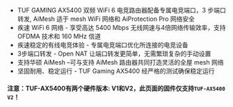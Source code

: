 - TUF GAMING AX5400 双频 WiFi 6 电竞路由器配备专属电竞端口，3 步端口转发, AiMesh 适于 mesh WiFi 网络和 AiProtection Pro 网络安全
- 疾速 WiFi 6 网络 - 享受高达 5400 Mbps 无线网速与4倍网络传输效率，支持 OFDMA 技术和 160 MHz 信道
- 疾速稳定的有线电竞体验 - 专属电竞端口优化所连接的电竞设备
- 3步端口转发 - Open NAT 让端口转发更简单，无需繁琐复杂的手动设置
- 支持华硕 AiMesh –可与支持 AiMesh 路由器共同打造灵活的全屋 mesh 网络
- 坚固耐用、稳定运行 - TUF Gaming AX5400 经严格的测试确保稳定运行

#### 注意：TUF-AX5400有两个硬件版本: V1和V2，此页面的固件仅支持`TUF-AX5400 V2`！

